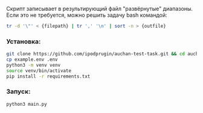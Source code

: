 Скрипт записывает в результирующий файл "развёрнутые" диапазоны.  
Если это не требуется, можно решить задачу bash командой:

```bash
tr -d '\"' < {filepath} | tr ',' '\n' | sort -n > {outfile}
```

### Установка:

```bash
git clone https://github.com/ipodprugin/auchan-test-task.git && cd auchan-test-task
cp example.env .env
python3 -m venv venv
source venv/bin/activate
pip install -r requirements.txt
```

### Запуск:

```bash
python3 main.py
```
